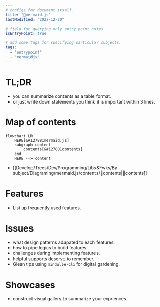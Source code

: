 ```yaml
---
# configs for document itself.
title: "🎉mermaid.js"
lastModified: "2022-12-20"

# field for querying only entry point notes.
isEntryPoint: true

# add some tags for specifying particular subjects.
tags:
  - "entrypoint"
  - "mermaidjs"
---
```

# TL;DR
- you can summarize contents as a table format.
- or just write down statements you think it is important within 3 lines.

# Map of contents
```mermaid
flowchart LR
	HERE[&#127881mermaid.js]
	subgraph content
		contents[&#127881contents]
	end
	HERE --> content
```
- [[Develop/Trees/Dev/Programming/Libs&Fwks/By subject/Diagraming/mermaid.js/contents/🎉contents|🎉contents]]

# Features
- List up frequently used features.

# Issues
- what design patterns adapated to each features.
- how to pipe logics to build features.
- challenges during implementing features.
- helpful supports deserve to remember.
- Glean tips using `mindulle-cli` for digital gardening.

# Showcases
- construct visual gallery to summarize your expriences.
